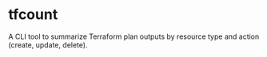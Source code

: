 # tfcount
A CLI tool to summarize Terraform plan outputs by resource type and action (create, update, delete).
